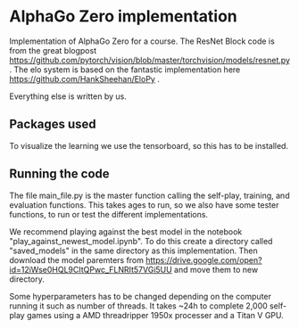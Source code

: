 # AlphaGo Zero implementation
Implementation of AlphaGo Zero for a course.
The ResNet Block code is from the great blogpost https://github.com/pytorch/vision/blob/master/torchvision/models/resnet.py.
The elo system is based on the fantastic implementation here https://github.com/HankSheehan/EloPy .

Everything else is written by us.

## Packages used
To visualize the learning we use the tensorboard, so this has to be installed.

## Running the code
The file main_file.py is the master function calling the self-play, training, and evaluation functions.
This takes ages to run, so we also have some tester functions, to run or test the different implementations.

We recommend playing against the best model in the notebook "play_against_newest_model.ipynb".
To do this create a directory called "saved_models" in the same directory as this implementation.
Then download the model paremters from https://drive.google.com/open?id=12iWse0HQL9CItQPwc_FLNRIt57VGi5UU and move them to new directory.

Some hyperparameters has to be changed depending on the computer running it such as number of threads.
It takes ~24h to complete 2,000 self-play games using a AMD threadripper 1950x processer and a Titan V GPU.
